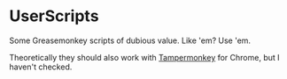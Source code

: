 # UserScripts
Some Greasemonkey scripts of dubious value. Like 'em? Use 'em.

Theoretically they should also work with [Tampermonkey](https://chromewebstore.google.com/detail/tampermonkey/dhdgffkkebhmkfjojejmpbldmpobfkfo) for Chrome, but I haven't checked.
